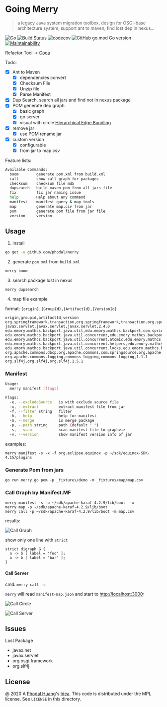 # Going Merry

>  a legacy Java system migration toolbox, design for OSGI-base architecture system, support ant to maven, find lost dep in nexus... 

![Go](https://github.com/phodal/merry/workflows/Go/badge.svg)
[![Build Status](https://travis-ci.org/phodal/merry.svg?branch=master)](https://travis-ci.org/phodal/merry)
[![codecov](https://codecov.io/gh/phodal/merry/branch/master/graph/badge.svg)](https://codecov.io/gh/phodal/merry)
![GitHub go.mod Go version](https://img.shields.io/github/go-mod/go-version/phodal/merry)
[![Maintainability](https://api.codeclimate.com/v1/badges/77b3f3f4a2444b33dc16/maintainability)](https://codeclimate.com/github/phodal/merry/maintainability)

Refactor Tool -> [Coca](https://github.com/phodal/coca)

Todo:

 - [x] Ant to Maven
    - [x] dependencies convert
    - [x] Checksum File
    - [x] Unzip file
    - [x] Parse Manifest
 - [x] Dup Search. search all jars and find not in nexus package
 - [x] POM generate dep graph
    - [x] basic graph
    - [x] go server
    - [x] visual with circle [Hierarchical Edge Bundling](https://observablehq.com/@d3/hierarchical-edge-bundling)
 - [x] remove jar
   - [x] use POM rename jar
 - [x] custom version
   - [x] configurable
   - [x] from jar to map.csv

Feature lists:

```bash
Available Commands:
  boom        generate pom.xml from build.xml
  call        show call graph for packages
  checksum    checksum file md5
  dupsearch   build maven pom from all jars file
  fix         fix jar naming issue
  help        Help about any command
  manifest    manifest query & map tools
  map         generate map.csv from jar
  pom         generate pom file from jar file
  version     version

```

## Usage

1. install

```bash
go get -u github.com/phodal/merry
```

2. generate `pom.xml` from `build.xml`

```bash
merry boom
```

3. search package lost in nexus

```bash
merry dupsearch
```

4. map file example

format: `{origin},{GroupId},{ArtifactId},{VersionId}`

```
origin,groupid,artifactId,version
org.springframework.transaction,org.springframework,transaction.org.springframework.transaction,2.5.6.SEC01
javax.servlet,javax.servlet,javax.servlet,2.4.0
edu.emory.mathcs.backport.java.util,edu.emory.mathcs.backport,com.springsource.edu.emory.mathcs.backport,3.1.0
edu.emory.mathcs.backport.java.util.concurrent,edu.emory.mathcs.backport,com.springsource.edu.emory.mathcs.backport,3.1.0
edu.emory.mathcs.backport.java.util.concurrent.atomic,edu.emory.mathcs.backport,com.springsource.edu.emory.mathcs.backport,3.1.0
edu.emory.mathcs.backport.java.util.concurrent.helpers,edu.emory.mathcs.backport,com.springsource.edu.emory.mathcs.backport,3.1.0
edu.emory.mathcs.backport.java.util.concurrent.locks,edu.emory.mathcs.backport,com.springsource.edu.emory.mathcs.backport,3.1.0
org.apache.commons.dbcp,org.apache.commons,com.springsource.org.apache.commons.dbcp,1.2.2.osgi
org.apache.commons.logging,commons-logging,commons-logging,1.1.1
org.slf4j,org.slf4j,org.slf4j,1.5.1
```

### Manifest

```bash
Usage:
  merry manifest [flags]

Flags:
  -e, --excludeSource   is with exclude source file
  -x, --extract         extract manifest file from jar
  -f, --filter string   filter
  -h, --help            help for manifest
  -m, --merge           is merge package
  -p, --path string     path (default ".")
  -s, --scan            scan manifest file to graphviz
  -v, --version         show manifest version info of jar
```

examples:

```
merry manifest -s -x -f org.eclipse.equinox -p ~/sdk/equinox-SDK-4.15/plugins
```

### Generate Pom from jars

```
go run merry.go pom -p _fixtures/demo -m _fixtures/map/map.csv
```

### Call Graph by Manifest.MF

```
merry manifest -s -p ~/sdk/apache-karaf-4.2.9/lib/boot  -x
merry map -p ~/sdk/apache-karaf-4.2.9/lib/boot
merry call -p ~/sdk/apache-karaf-4.2.9/lib/boot -m map.csv
```

results:

![Call Graph](docs/screenshots/call-example-karaf.svg)

show only one line with `strict`

```
strict digraph G {
  a -> b [ label = "foo" ];
  a -> b [ label = "bar" ];
}
```

#### Call Server

cmd: `merry call -s`

`merry` will read `manifest-map.json` and start to [http://localhost:3000](http://localhost:3000):

![Call Circle](docs/screenshots/call-circle.svg)

![Call Server](docs/screenshots/call-server.svg)

## Issues

Lost Package

 - javax.net
 - javax.servlet
 - org.osgi.framework
 - org.slf4j

License
---

@ 2020 A [Phodal Huang](https://www.phodal.com)'s [Idea](http://github.com/phodal/ideas).  This code is distributed under the MPL license. See `LICENSE` in this directory.
